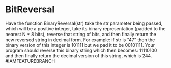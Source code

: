 # BitReversal

Have the function BinaryReversal(str) take the str parameter being passed, which will be a positive integer, take its binary representation (padded to the nearest N \* 8 bits), reverse that string of bits, and then finally return the new reversed string in decimal form. For example: if str is "47" then the binary version of this integer is 101111 but we pad it to be 00101111. Your program should reverse this binary string which then becomes: 11110100 and then finally return the decimal version of this string, which is 244.
#IAMFEATUREBRANCH

